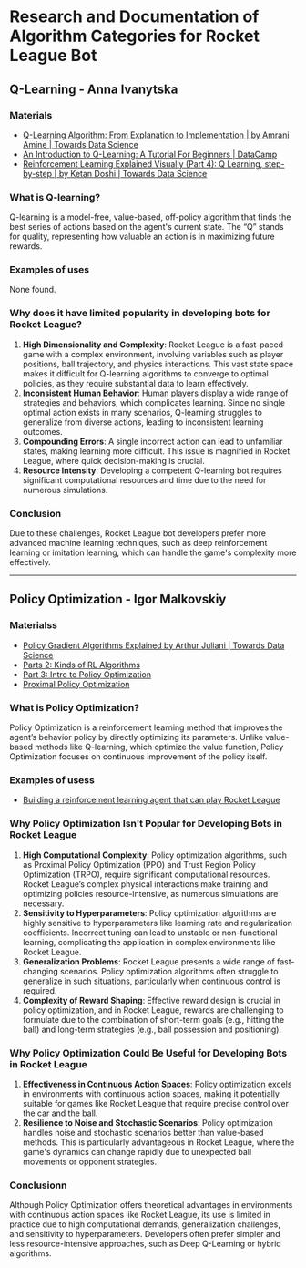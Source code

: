 # Research and Documentation of Algorithm Categories for Rocket League Bot

## Q-Learning - Anna Ivanytska

### Materials

- [Q-Learning Algorithm: From Explanation to Implementation | by Amrani Amine | Towards Data Science](https://towardsdatascience.com/q-learning-algorithm-from-explanation-to-implementation-cdbeda2ea187)  
- [An Introduction to Q-Learning: A Tutorial For Beginners | DataCamp](https://www.datacamp.com/tutorial/introduction-q-learning-beginner-tutorial)  
- [Reinforcement Learning Explained Visually (Part 4): Q Learning, step-by-step | by Ketan Doshi | Towards Data Science](https://towardsdatascience.com/reinforcement-learning-explained-visually-part-4-q-learning-step-by-step-b65efb731d3e)

### What is Q-learning?

Q-learning is a model-free, value-based, off-policy algorithm that finds the best series of actions based on the agent's current state. The “Q” stands for quality, representing how valuable an action is in maximizing future rewards.

### Examples of uses

None found.

### Why does it have limited popularity in developing bots for Rocket League?

1. **High Dimensionality and Complexity**: Rocket League is a fast-paced game with a complex environment, involving variables such as player positions, ball trajectory, and physics interactions. This vast state space makes it difficult for Q-learning algorithms to converge to optimal policies, as they require substantial data to learn effectively.
2. **Inconsistent Human Behavior**: Human players display a wide range of strategies and behaviors, which complicates learning. Since no single optimal action exists in many scenarios, Q-learning struggles to generalize from diverse actions, leading to inconsistent learning outcomes.
3. **Compounding Errors**: A single incorrect action can lead to unfamiliar states, making learning more difficult. This issue is magnified in Rocket League, where quick decision-making is crucial.
4. **Resource Intensity**: Developing a competent Q-learning bot requires significant computational resources and time due to the need for numerous simulations.

### Conclusion

Due to these challenges, Rocket League bot developers prefer more advanced machine learning techniques, such as deep reinforcement learning or imitation learning, which can handle the game's complexity more effectively.

---

## Policy Optimization - Igor Malkovskiy

### Materialss

- [Policy Gradient Algorithms Explained by Arthur Juliani | Towards Data Science](https://towardsdatascience.com/an-intuitive-explanation-of-policy-gradient-part-1-reinforce-aa4392cbfd3c)  
- [Parts 2: Kinds of RL Algorithms](https://spinningup.openai.com/en/latest/spinningup/rl_intro2.html)  
- [Part 3: Intro to Policy Optimization](https://spinningup.openai.com/en/latest/spinningup/rl_intro3.html)  
- [Proximal Policy Optimization](https://huggingface.co/blog/deep-rl-ppo)

### What is Policy Optimization?

Policy Optimization is a reinforcement learning method that improves the agent’s behavior policy by directly optimizing its parameters. Unlike value-based methods like Q-learning, which optimize the value function, Policy Optimization focuses on continuous improvement of the policy itself.

### Examples of usess

- [Building a reinforcement learning agent that can play Rocket League](https://sohum-padhye.medium.com/building-a-reinforcement-learning-agent-that-can-play-rocket-league-5df59c69b1f5)

### Why Policy Optimization Isn't Popular for Developing Bots in Rocket League

1. **High Computational Complexity**: Policy optimization algorithms, such as Proximal Policy Optimization (PPO) and Trust Region Policy Optimization (TRPO), require significant computational resources. Rocket League’s complex physical interactions make training and optimizing policies resource-intensive, as numerous simulations are necessary.
2. **Sensitivity to Hyperparameters**: Policy optimization algorithms are highly sensitive to hyperparameters like learning rate and regularization coefficients. Incorrect tuning can lead to unstable or non-functional learning, complicating the application in complex environments like Rocket League.
3. **Generalization Problems**: Rocket League presents a wide range of fast-changing scenarios. Policy optimization algorithms often struggle to generalize in such situations, particularly when continuous control is required.
4. **Complexity of Reward Shaping**: Effective reward design is crucial in policy optimization, and in Rocket League, rewards are challenging to formulate due to the combination of short-term goals (e.g., hitting the ball) and long-term strategies (e.g., ball possession and positioning).

### Why Policy Optimization Could Be Useful for Developing Bots in Rocket League

1. **Effectiveness in Continuous Action Spaces**: Policy optimization excels in environments with continuous action spaces, making it potentially suitable for games like Rocket League that require precise control over the car and the ball.
2. **Resilience to Noise and Stochastic Scenarios**: Policy optimization handles noise and stochastic scenarios better than value-based methods. This is particularly advantageous in Rocket League, where the game's dynamics can change rapidly due to unexpected ball movements or opponent strategies.

### Conclusionn

Although Policy Optimization offers theoretical advantages in environments with continuous action spaces like Rocket League, its use is limited in practice due to high computational demands, generalization challenges, and sensitivity to hyperparameters. Developers often prefer simpler and less resource-intensive approaches, such as Deep Q-Learning or hybrid algorithms.
